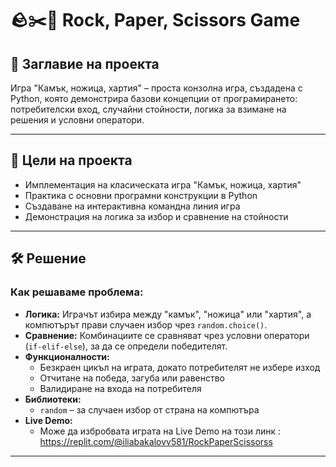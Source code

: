 # 🪨✂️📄 Rock, Paper, Scissors Game

## 📌 Заглавие на проекта
Игра "Камък, ножица, хартия" – проста конзолна игра, създадена с Python, която демонстрира базови концепции от програмирането: потребителски вход, случайни стойности, логика за взимане на решения и условни оператори.

---

## 🎯 Цели на проекта
- Имплементация на класическата игра "Камък, ножица, хартия"
- Практика с основни програмни конструкции в Python
- Създаване на интерактивна командна линия игра
- Демонстрация на логика за избор и сравнение на стойности

---

## 🛠️ Решение
### Как решаваме проблема:
- **Логика:** Играчът избира между "камък", "ножица" или "хартия", а компютърът прави случаен избор чрез `random.choice()`.
- **Сравнение:** Комбинациите се сравняват чрез условни оператори (`if-elif-else`), за да се определи победителят.
- **Функционалности:**
  - Безкраен цикъл на играта, докато потребителят не избере изход
  - Отчитане на победа, загуба или равенство
  - Валидиране на входа на потребителя
- **Библиотеки:**
  - `random` – за случаен избор от страна на компютъра
- **Live Demo:**
  - Може да избробвата играта на Live Demo на този линк : https://replit.com/@iliabakalovv581/RockPaperScissorss

---
